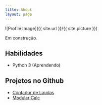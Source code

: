 ```yaml
---
title: About
layout: page
---
```

![Profile Image]({{ site.url }}/{{ site.picture }})

<p> Em construção.</p>

<h2> Habilidades </h2>

- Python 3 (Aprendendo)

<ul class="skill-list">

</ul>

<h2>Projetos no Github </h2>

<ul>
	<li><a href="https://github.com/guiemi/contador-de-laudas"> Contador de Laudas </a></li>
	<li><a href="https://github.com/guiemi/modular-calc"> Modular Calc </a></li>
</ul>
